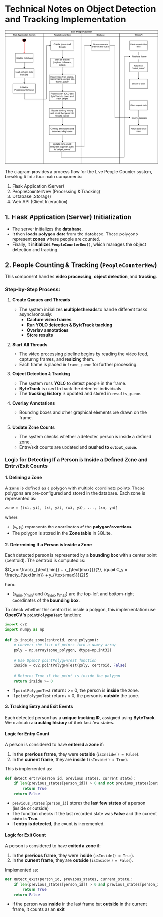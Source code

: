 # Technical Notes on Object Detection and Tracking Implementation

![Process Flow Diagram](./assets/live-people-counter.png)

The diagram provides a process flow for the Live People Counter system, breaking it into four main components:
1. Flask Application (Server)
2. PeopleCounterNew (Processing & Tracking)
3. Database (Storage)
4. Web API (Client Interaction)

## 1. Flask Application (Server) Initialization
- The server initializes the **database**.
- It then **loads polygon data** from the database. These polygons represent **zones** where people are counted.
- Finally, it **initializes `PeopleCounterNew()`**, which manages the object detection and tracking.

## 2. People Counting & Tracking (`PeopleCounterNew`)
This component handles **video processing**, **object detection**, and **tracking**.

### **Step-by-Step Process:**
1. **Create Queues and Threads**
   - The system initializes **multiple threads** to handle different tasks asynchronously:
     - **Capture video frames**
     - **Run YOLO detection & ByteTrack tracking**
     - **Overlay annotations**
     - **Store results**

2. **Start All Threads**
   - The video processing pipeline begins by reading the video feed, capturing frames, and **resizing** them.
   - Each frame is placed in `frame_queue` for further processing.

3. **Object Detection & Tracking**
   - The system runs **YOLO** to detect people in the frame.
   - **ByteTrack** is used to track the detected individuals.
   - The **tracking history** is updated and stored in `results_queue`.

4. **Overlay Annotations**
   - Bounding boxes and other graphical elements are drawn on the frame.

5. **Update Zone Counts**
   - The system checks whether a detected person is inside a defined zone.
   - Entry/exit counts are updated and **pushed to `output_queue`**.

### **Logic for Detecting If a Person is Inside a Defined Zone and Entry/Exit Counts**  

#### 1. Defining a Zone
A **zone** is defined as a polygon with multiple coordinate points. These polygons are pre-configured and stored in the database. Each zone is represented as:  

```python
zone = [(x1, y1), (x2, y2), (x3, y3), ..., (xn, yn)]
```
where:
- $(x_i, y_i)$ represents the coordinates of the **polygon's vertices**.
- The polygon is stored in the **Zone table** in SQLite.

#### 2. Determining If a Person is Inside a Zone
Each detected person is represented by a **bounding box** with a center point (centroid). The centroid is computed as:  

$C_x = \frac{x_{\text{min}} + x_{\text{max}}}{2}, \quad C_y = \frac{y_{\text{min}} + y_{\text{max}}}{2}$

here:
- $(x_{\text{min}}, y_{\text{min}})$ and $(x_{\text{max}}, y_{\text{max}})$ are the top-left and bottom-right coordinates of the **bounding box**.

To check whether this centroid is inside a polygon, this implementation use **OpenCV's `pointPolygonTest`** function:

```python
import cv2
import numpy as np

def is_inside_zone(centroid, zone_polygon):
    # Convert the list of points into a NumPy array
    poly = np.array(zone_polygon, dtype=np.int32)
    
    # Use OpenCV pointPolygonTest function
    inside = cv2.pointPolygonTest(poly, centroid, False)
    
    # Returns True if the point is inside the polygon
    return inside >= 0
```
- If `pointPolygonTest` returns >= 0, the person is **inside** the zone.
- If `pointPolygonTest` returns < 0, the person is **outside** the zone.

#### **3. Tracking Entry and Exit Events**
Each detected person has a **unique tracking ID**, assigned using **ByteTrack**. We maintain a **tracking history** of their last few states.

#### **Logic for Entry Count**
A person is considered to have **entered a zone** if:
1. In the **previous frame**, they were **outside** (`isInside() = False`).
2. In the **current frame**, they are **inside** (`isInside() = True`).

This is implemented as:

```python
def detect_entry(person_id, previous_states, current_state):
    if len(previous_states[person_id]) > 0 and not previous_states[person_id][-1] and current_state:
        return True
    return False
```
- `previous_states[person_id]` stores the **last few states** of a person (inside or outside).
- The function checks if the last recorded state was **False** and the current state is **True**.
- If **entry is detected**, the count is incremented.

#### **Logic for Exit Count**
A person is considered to have **exited a zone** if:
1. In the **previous frame**, they were **inside** (`isInside() = True`).
2. In the **current frame**, they are **outside** (`isInside() = False`).

Implemented as:

```python
def detect_exit(person_id, previous_states, current_state):
    if len(previous_states[person_id]) > 0 and previous_states[person_id][-1] and not current_state:
        return True
    return False
```
- If the person was **inside** in the last frame but **outside** in the current frame, it counts as an **exit**.